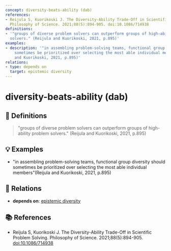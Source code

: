 ```yaml
---
concept: diversity-beats-ability (dab)
references:
- Reijula S, Kuorikoski J. The Diversity-Ability Trade-Off in Scientific Problem Solving.
  Philosophy of Science. 2021;88(5):894-905. doi:10.1086/714938
definitions:
- '"groups of diverse problem solvers can outperform groups of high-ability problem
  solvers." (Reijula and Kuorikoski, 2021, p.895)'
examples:
- description: '"in assembling problem-solving teams, functional group diversity should
    sometimes be prioritized over selecting the most able individual members"(Reijula
    and Kuorikoski, 2021, p.895)'
relations:
- type: depends on
  target: epistemic diversity
---
```


# diversity-beats-ability (dab)

## 📖 Definitions

> "groups of diverse problem solvers can outperform groups of high-ability problem solvers." (Reijula and Kuorikoski, 2021, p.895)

## 💡 Examples

- "in assembling problem-solving teams, functional group diversity should sometimes be prioritized over selecting the most able individual members"(Reijula and Kuorikoski, 2021, p.895)

## 🔗 Relations

- **depends on**: [epistemic diversity](./epistemic-diversity.md)

## 📚 References

- Reijula S, Kuorikoski J. The Diversity-Ability Trade-Off in Scientific Problem Solving. Philosophy of Science. 2021;88(5):894-905. [doi:10.1086/714938](https://doi.org/10.1086/714938)
